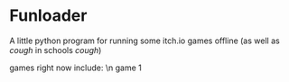 # Funloader
A little python program for running some itch.io games offline (as well as *cough* in schools *cough*)

games right now include:
\n game 1
